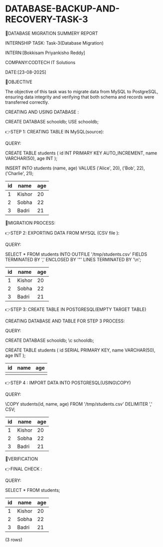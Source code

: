 # DATABASE-BACKUP-AND-RECOVERY-TASK-3

📑DATABASE MIGRATION SUMMERY REPORT

  INTERNSHIP TASK: Task-3(Database Migration)

  INTERN:[Bokkisam Priyankisho Reddy]

  COMPANY:CODTECH IT Solutions

  DATE:[23-08-2025]

🔷OBJECTIVE 

The objective of this task was to migrate data from MySQL to PostgreSQL, ensuring data integrity and verifying that both schema and records were transferred correctly.

CREATING AND USING DATABASE :
 
CREATE DATABASE schooldb;
USE schooldb;

👉STEP 1: CREATING TABLE IN MySQL(source):

QUERY:

CREATE TABLE students (
    id INT PRIMARY KEY AUTO_INCREMENT,
    name VARCHAR(50),
    age INT
);

INSERT INTO students (name, age) VALUES
('Alice', 20),
('Bob', 22),
('Charlie', 21);


|id |name    |age  |
|---|--------|-----|
| 1 | Kishor | 20  |
| 2 | Sobha  | 22  |
| 3 | Badri  | 21  |


🔷MIGRATION PROCESS:

👉STEP 2: EXPORTING DATA FROM MYSQL (CSV file ):

QUERY:

SELECT * FROM students
INTO OUTFILE '/tmp/students.csv'
FIELDS TERMINATED BY ','
ENCLOSED BY '"'
LINES TERMINATED BY '\n';

| id  | name  | age |
|-----|-------|-----|
| 1   | Kishor| 20  |
| 2   | Sobha | 22  |
| 3   | Badri | 21  |

👉STEP 3: CREATE TABLE IN POSTGRESQL(EMPTY TARGET TABLE)

CREATING DATABASE AND TABLE FOR STEP 3 PROCESS:

QUERY:

CREATE DATABASE schooldb;
\c schooldb;

CREATE TABLE students (
    id SERIAL PRIMARY KEY,
    name VARCHAR(50),
    age INT
);

| id | name | age|
|----|------|----|
|    |      |    |

👉STEP 4 : IMPORT DATA INTO POSTGRESQL(USING\COPY)

QUERY:

\COPY students(id, name, age) FROM '/tmp/students.csv' DELIMITER ',' CSV;

| id | name   | age  |
|----|--------|------|
| 1  | Kishor | 20   |
| 2  | Sobha  | 22   |
| 3  | Badri  | 21   |

🔷VERIFICATION 

👉FINAL CHECK :

QUERY:

SELECT * FROM students;

| id  | name   | age |
|-----|--------|-----|
| 1   | Kishor | 20  |
| 2   | Sobha  | 22  |
| 3   | Badri  | 21  |

(3 rows)














